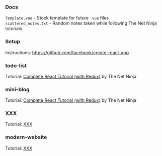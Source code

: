 ### Docs
```Template.vue``` - Stock template for future ```.vue``` files         
```scattered_notes.txt``` - Random notes taken while following The Net Ninja tutorials

### Setup
Instructions: https://github.com/facebook/create-react-app

### todo-list
Tutorial: [Complete React Tutorial (with Redux)](https://www.youtube.com/playlist?list=PL4cUxeGkcC9ij8CfkAY2RAGb-tmkNwQHG) by The Net Ninja           

### mini-blog
Tutorial: [Complete React Tutorial (with Redux)](https://www.youtube.com/playlist?list=PL4cUxeGkcC9ij8CfkAY2RAGb-tmkNwQHG) by The Net Ninja    
 
### XXX
Tutorial: [XXX](XXX)

### modern-website
Tutorial: [XXX](XXX)

